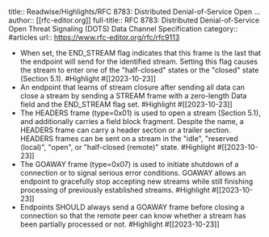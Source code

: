 title:: Readwise/Highlights/RFC 8783: Distributed Denial-of-Service Open ...
author:: [[rfc-editor.org]]
full-title:: RFC 8783: Distributed Denial-of-Service Open Threat Signaling (DOTS) Data Channel Specification
category:: #articles
url:: https://www.rfc-editor.org/rfc/rfc9113

- When set, the END_STREAM flag indicates that this frame is the last that the endpoint will send for
              the identified stream.  Setting this flag causes the stream to enter one of the "half-closed" states or the "closed" state (Section 5.1). #Highlight #[[2023-10-23]]
- An endpoint that learns of stream closure after sending all data can close a
            stream by sending a STREAM frame with a zero-length Data field and the END_STREAM flag
            set. #Highlight #[[2023-10-23]]
- The HEADERS frame (type=0x01) is used to open a stream (Section 5.1),
          and additionally carries a field block fragment. Despite the name, a HEADERS frame can carry
          a header section or a trailer section. HEADERS frames can be sent on a stream
          in the "idle", "reserved (local)", "open", or "half-closed (remote)" state. #Highlight #[[2023-10-23]]
- The GOAWAY frame (type=0x07) is used to initiate shutdown of a connection or to signal
          serious error conditions.  GOAWAY allows an endpoint to gracefully stop accepting new
          streams while still finishing processing of previously established streams. #Highlight #[[2023-10-23]]
- Endpoints SHOULD always send a GOAWAY frame before closing a connection so that the remote
          peer can know whether a stream has been partially processed or not. #Highlight #[[2023-10-23]]